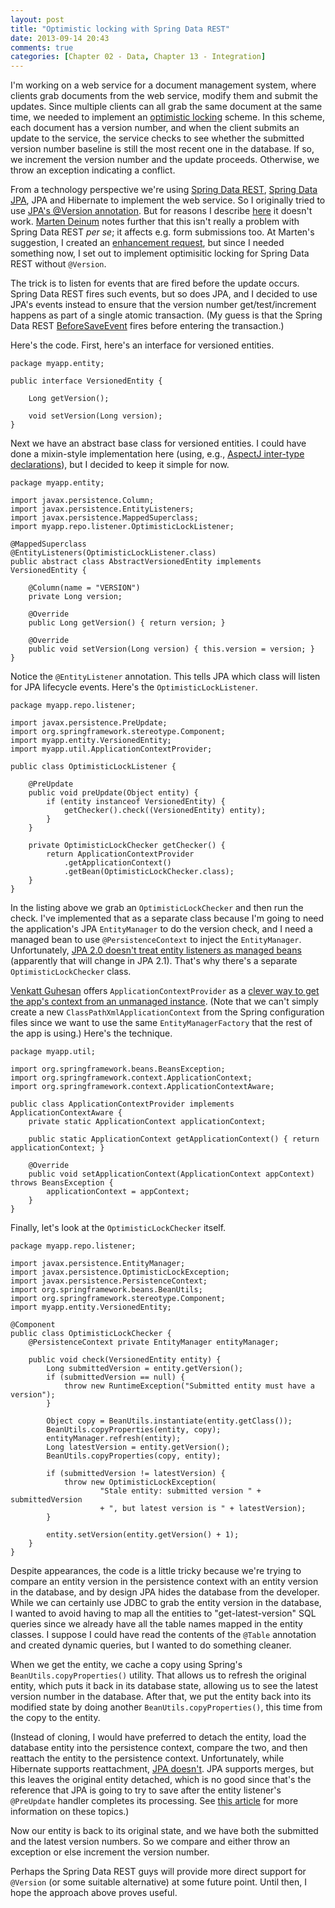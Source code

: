 ```yaml
---
layout: post
title: "Optimistic locking with Spring Data REST"
date: 2013-09-14 20:43
comments: true
categories: [Chapter 02 - Data, Chapter 13 - Integration]
---
```

I'm working on a web service for a document management system, where clients grab documents from the web service, modify them and submit the updates. Since multiple clients can all grab the same document at the same time, we needed to implement an [optimistic locking](http://c2.com/cgi/wiki?OptimisticLocking) scheme. In this scheme, each document has a version number, and when the client submits an update to the service, the service checks to see whether the submitted version number baseline is still the most recent one in the database. If so, we increment the version number and the update proceeds. Otherwise, we throw an exception indicating a conflict.

<!-- more -->

From a technology perspective we're using [Spring Data REST](http://projects.spring.io/spring-data-rest/), [Spring Data JPA](http://projects.spring.io/spring-data-jpa/), JPA and Hibernate to implement the web service. So I originally tried to use [JPA's @Version annotation](http://docs.oracle.com/javaee/6/api/javax/persistence/Version.html). But for reasons I describe [here](http://stackoverflow.com/questions/18780621/does-spring-data-rest-support-jpa-version) it doesn't work. [Marten Deinum](https://twitter.com/mdeinum) notes further that this isn't really a problem with Spring Data REST *per se*; it affects e.g. form submissions too. At Marten's suggestion, I created an [enhancement request](https://jira.springsource.org/browse/DATAREST-160), but since I needed something now, I set out to implement optimisitic locking for Spring Data REST without `@Version`.

The trick is to listen for events that are fired before the update occurs. Spring Data REST fires such events, but so does JPA, and I decided to use JPA's events instead to ensure that the version number get/test/increment happens as part of a single atomic transaction. (My guess is that the Spring Data REST [BeforeSaveEvent](http://docs.spring.io/spring-data/rest/docs/1.1.0.M1/reference/htmlsingle/#events-chapter) fires before entering the transaction.)

Here's the code. First, here's an interface for versioned entities.

    package myapp.entity;
    
    public interface VersionedEntity {

        Long getVersion();

        void setVersion(Long version);
    }

Next we have an abstract base class for versioned entities. I could have done a mixin-style implementation here (using, e.g., [AspectJ inter-type declarations](http://www.eclipse.org/aspectj/doc/next/progguide/language-interType.html)), but I decided to keep it simple for now.

    package myapp.entity;
    
    import javax.persistence.Column;
    import javax.persistence.EntityListeners;
    import javax.persistence.MappedSuperclass;
    import myapp.repo.listener.OptimisticLockListener;
    
    @MappedSuperclass
    @EntityListeners(OptimisticLockListener.class)
    public abstract class AbstractVersionedEntity implements VersionedEntity {
    	   
        @Column(name = "VERSION")
        private Long version;
       
        @Override
        public Long getVersion() { return version; }
       
        @Override
        public void setVersion(Long version) { this.version = version; }
    }

Notice the `@EntityListener` annotation. This tells JPA which class will listen for JPA lifecycle events. Here's the `OptimisticLockListener`.

    package myapp.repo.listener;
    
    import javax.persistence.PreUpdate;
    import org.springframework.stereotype.Component;
    import myapp.entity.VersionedEntity;
    import myapp.util.ApplicationContextProvider;
    
    public class OptimisticLockListener {
        
        @PreUpdate
        public void preUpdate(Object entity) {
            if (entity instanceof VersionedEntity) {
                getChecker().check((VersionedEntity) entity);
            }
        }
        
        private OptimisticLockChecker getChecker() {
            return ApplicationContextProvider
                .getApplicationContext()
                .getBean(OptimisticLockChecker.class);
        }
    }

In the listing above we grab an `OptimisticLockChecker` and then run the check. I've implemented that as a separate class because I'm going to need the application's JPA `EntityManager` to do the version check, and I need a managed bean to use `@PersistenceContext` to inject the `EntityManager`. Unfortunately, [JPA 2.0 doesn't treat entity listeners as managed beans](http://stackoverflow.com/questions/12951701/how-to-get-entity-manager-or-transaction-in-jpa-listener) (apparently that will change in JPA 2.1). That's why there's a separate `OptimisticLockChecker` class.

[Venkatt Guhesan](https://twitter.com/vguhesan) offers `ApplicationContextProvider` as a [clever way to get the app's context from an unmanaged instance](http://mythinkpond.wordpress.com/2010/03/22/spring-application-context/). (Note that we can't simply create a new `ClassPathXmlApplicationContext` from the Spring configuration files since we want to use the same `EntityManagerFactory` that the rest of the app is using.) Here's the technique.

    package myapp.util;
    
    import org.springframework.beans.BeansException;
    import org.springframework.context.ApplicationContext;
    import org.springframework.context.ApplicationContextAware;
    
    public class ApplicationContextProvider implements ApplicationContextAware {
        private static ApplicationContext applicationContext;
        
        public static ApplicationContext getApplicationContext() { return applicationContext; }
        
        @Override
        public void setApplicationContext(ApplicationContext appContext) throws BeansException {
            applicationContext = appContext;
        }
    }

Finally, let's look at the `OptimisticLockChecker` itself.

    package myapp.repo.listener;
    
    import javax.persistence.EntityManager;
    import javax.persistence.OptimisticLockException;
    import javax.persistence.PersistenceContext;
    import org.springframework.beans.BeanUtils;
    import org.springframework.stereotype.Component;
    import myapp.entity.VersionedEntity;
    
    @Component
    public class OptimisticLockChecker {
        @PersistenceContext private EntityManager entityManager;
        
        public void check(VersionedEntity entity) {
            Long submittedVersion = entity.getVersion();
            if (submittedVersion == null) {
                throw new RuntimeException("Submitted entity must have a version");
            }
    
            Object copy = BeanUtils.instantiate(entity.getClass());
            BeanUtils.copyProperties(entity, copy);
            entityManager.refresh(entity);
            Long latestVersion = entity.getVersion();
            BeanUtils.copyProperties(copy, entity);

            if (submittedVersion != latestVersion) {
                throw new OptimisticLockException(
                        "Stale entity: submitted version " + submittedVersion
                        + ", but latest version is " + latestVersion);
            }
            
            entity.setVersion(entity.getVersion() + 1);
        }
    }

Despite appearances, the code is a little tricky because we're trying to compare an entity version in the persistence context with an entity version in the database, and by design JPA hides the database from the developer. While we can certainly use JDBC to grab the entity version in the database, I wanted to avoid having to map all the entities to "get-latest-version" SQL queries since we already have all the table names mapped in the entity classes. I suppose I could have read the contents of the `@Table` annotation and created dynamic queries, but I wanted to do something cleaner.

When we get the entity, we cache a copy using Spring's `BeanUtils.copyProperties()` utility. That allows us to refresh the original entity, which puts it back in its database state, allowing us to see the latest version number in the database. After that, we put the entity back into its modified state by doing another `BeanUtils.copyProperties()`, this time from the copy to the entity.

(Instead of cloning, I would have preferred to detach the entity, load the database entity into the persistence context, compare the two, and then reattach the entity to the persistence context. Unfortunately, while Hibernate supports reattachment, [JPA doesn't](http://stackoverflow.com/questions/912659/what-is-the-proper-way-to-re-attach-detached-objects-in-hibernate). JPA supports merges, but this leaves the original entity detached, which is no good since that's the reference that JPA is going to try to save after the entity listener's `@PreUpdate` handler completes its processing. See [this article](http://java.dzone.com/articles/saving_detatched_entities) for more information on these topics.)

Now our entity is back to its original state, and we have both the submitted and the latest version numbers. So we compare and either throw an exception or else increment the version number.

Perhaps the Spring Data REST guys will provide more direct support for `@Version` (or some suitable alternative) at some future point. Until then, I hope the approach above proves useful.
